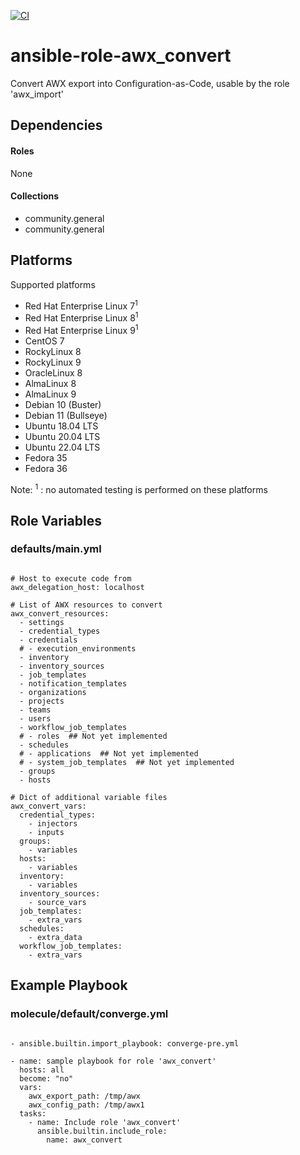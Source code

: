 [![CI](https://github.com/de-it-krachten/ansible-role-awx_convert/workflows/CI/badge.svg?event=push)](https://github.com/de-it-krachten/ansible-role-awx_convert/actions?query=workflow%3ACI)


# ansible-role-awx_convert

Convert AWX export into Configuration-as-Code, usable by the role 'awx_import'



## Dependencies

#### Roles
None

#### Collections
- community.general
- community.general

## Platforms

Supported platforms

- Red Hat Enterprise Linux 7<sup>1</sup>
- Red Hat Enterprise Linux 8<sup>1</sup>
- Red Hat Enterprise Linux 9<sup>1</sup>
- CentOS 7
- RockyLinux 8
- RockyLinux 9
- OracleLinux 8
- AlmaLinux 8
- AlmaLinux 9
- Debian 10 (Buster)
- Debian 11 (Bullseye)
- Ubuntu 18.04 LTS
- Ubuntu 20.04 LTS
- Ubuntu 22.04 LTS
- Fedora 35
- Fedora 36

Note:
<sup>1</sup> : no automated testing is performed on these platforms

## Role Variables
### defaults/main.yml
<pre><code>
# Host to execute code from
awx_delegation_host: localhost

# List of AWX resources to convert
awx_convert_resources:
  - settings
  - credential_types
  - credentials
  # - execution_environments
  - inventory
  - inventory_sources
  - job_templates
  - notification_templates
  - organizations
  - projects
  - teams
  - users
  - workflow_job_templates
  # - roles  ## Not yet implemented
  - schedules
  # - applications  ## Not yet implemented
  # - system_job_templates  ## Not yet implemented
  - groups
  - hosts

# Dict of additional variable files
awx_convert_vars:
  credential_types:
    - injectors
    - inputs
  groups:
    - variables
  hosts:
    - variables
  inventory:
    - variables
  inventory_sources:
    - source_vars
  job_templates:
    - extra_vars
  schedules:
    - extra_data
  workflow_job_templates:
    - extra_vars
</pre></code>




## Example Playbook
### molecule/default/converge.yml
<pre><code>
- ansible.builtin.import_playbook: converge-pre.yml

- name: sample playbook for role 'awx_convert'
  hosts: all
  become: "no"
  vars:
    awx_export_path: /tmp/awx
    awx_config_path: /tmp/awx1
  tasks:
    - name: Include role 'awx_convert'
      ansible.builtin.include_role:
        name: awx_convert
</pre></code>
